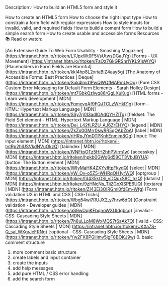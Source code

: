 Description💡
How to build an HTML5 form and style it

How to create an HTML5 form
How to choose the right input type
How to constrain a form field with regular expressions
How to style inputs for invalid, valid, and required fields
How to build a coment form
How to build a simple search form
How to create usable and accessible forms
Resources📚
Read or watch:

[An Extensive Guide To Web Form Usability - Smashing Magazine] (https://intranet.hbtn.io/rltoken/L7JpxWt0F5VsUtwsDGaJYg)
[Forms - UX Movement] (https://intranet.hbtn.io/rltoken/FaOz7GkGRSnrlYKL91sWYQ)
[Placeholders in Form Fields are Harmful] (https://intranet.hbtn.io/rltoken/kkI4hp8L2xriaBiZ4aay5g)
[The Anatomy of Accessible Forms: Best Practices | Deque] (https://intranet.hbtn.io/rltoken/Suk4Imd1PwQWQfMARmUyOg)
[Pure CSS Custom Error Messaging for Default Form Elements - Sarah Holley Design] (https://intranet.hbtn.io/rltoken/mt7GbkQzlwq86rGgLXuKug)
[HTML forms - Learn web development | MDN] (https://intranet.hbtn.io/rltoken/FqmevqAf9FQJTCLzWHkR1g)
[form - HTML: Hypertext Markup Language | MDN] (https://intranet.hbtn.io/rltoken/SSy7rj0I3adIOAdQYHZlTg)
[fieldset: The Field Set element - HTML: Hypertext Markup Language | MDN] (https://intranet.hbtn.io/rltoken/Dei_L42fLRZU_AJ6ZrEHYQ)
[legend | MDN] (https://intranet.hbtn.io/rltoken/ZkZo0GMrr0swRR5qOAbZpA)
[label | MDN] (https://intranet.hbtn.io/rltoken/riHRpJYmDTPKnhEnmim8Og)
[input: The input element | MDN] (https://intranet.hbtn.io/rltoken/I-tvtRp2hlUSVkdNVuOkzQ)
[tabindex | MDN] (https://intranet.hbtn.io/rltoken/IVNFtpOTz5HH2hhPVirm1w)
[accesskey | MDN] (https://intranet.hbtn.io/rltoken/hpkb0GWg6d58CT3VbJBYUA)
[button: The Button element | MDN] (https://intranet.hbtn.io/rltoken/lWIyMaHK4ZXYyIftpFkydQ)
[select | MDN] (https://intranet.hbtn.io/rltoken/yW_Ov-o5Z5-WHRqOH1yrWQ)
[optgroup | MDN] (https://intranet.hbtn.io/rltoken/fd435kOSi_vDQuxS9C_hzQ)
[datalist | MDN] (https://intranet.hbtn.io/rltoken/9zHNcNs_TijZGoXlSPE6UQ)
[textarea | MDN] (https://intranet.hbtn.io/rltoken/ZI43Ei3OIRGmi0fdEm-Wfg)
[Form validation UX in HTML and CSS | CSS-Tricks] (https://intranet.hbtn.io/rltoken/Wbg54wi7RUJX2_y7hrw6dQ)
[Constraint validation - Developer guides | MDN] (https://intranet.hbtn.io/rltoken/aS9wOqiKFbqnoWXUIdgbcg)
[:invalid - CSS: Cascading Style Sheets | MDN] (https://intranet.hbtn.io/rltoken/7h8uLLpM8WxMQS7t6aAk7Q)
[:valid - CSS: Cascading Style Sheets | MDN] (https://intranet.hbtn.io/rltoken/UKXa7S-Q_saLWXgrJeFRNg)
[:optional - CSS: Cascading Style Sheets | MDN] (https://intranet.hbtn.io/rltoken/Yw2FK8PGHmv5jgF8BOKJ9w)
0. basic comment structure
1. more comment basic structure
2. create labels and input container
3. create the inputs
4. add help messages
5. add pure HTML / CSS error handling
6. add the search form